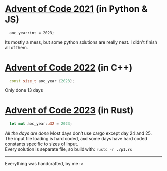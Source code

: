 # [Advent of Code 2021](https://adventofcode.com/2021) (in Python & JS)
```
  aoc_year:int = 2023;
```
  Its mostly a mess, but some python solutions are really neat. I didn't finish all of them.
# [Advent of Code 2022](https://adventofcode.com/2022) (in C++)
```cpp
  const size_t aoc_year {2023};
```
  Only done 13 days  
# [Advent of Code 2023](https://adventofcode.com/2023) (in Rust)
```rust
  let mut aoc_year:u32 = 2023;
```
*All the days are done*
Most days don't use cargo except day 24 and 25.   
The input file loading is hard coded, and some days have hard coded constants specific to sizes of input.   
Every solution is separate file, so build with: `rustc -r ./p1.rs`   

---
Everything was handcrafted, by me :>   
